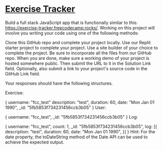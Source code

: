 # [Exercise Tracker](https://www.freecodecamp.org/learn/apis-and-microservices/apis-and-microservices-projects/exercise-tracker)

Build a full stack JavaScript app that is functionally similar to this: https://exercise-tracker.freecodecamp.rocks/. Working on this project will involve you writing your code using one of the following methods:

Clone this GitHub repo and complete your project locally.
Use our Replit starter project to complete your project.
Use a site builder of your choice to complete the project. Be sure to incorporate all the files from our GitHub repo.
When you are done, make sure a working demo of your project is hosted somewhere public. Then submit the URL to it in the Solution Link field. Optionally, also submit a link to your project's source code in the GitHub Link field.

Your responses should have the following structures.

Exercise:

{
  username: "fcc_test"
  description: "test",
  duration: 60,
  date: "Mon Jan 01 1990",
  _id: "5fb5853f734231456ccb3b05"
}
User:

{
  username: "fcc_test",
  _id: "5fb5853f734231456ccb3b05"
}
Log:

{
  username: "fcc_test",
  count: 1,
  _id: "5fb5853f734231456ccb3b05",
  log: [{
    description: "test",
    duration: 60,
    date: "Mon Jan 01 1990",
  }]
}
Hint: For the date property, the toDateString method of the Date API can be used to achieve the expected output.
